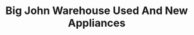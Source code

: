 ---
title: "Big John Warehouse Used And New Appliances"
url: /baltimore/big-john-warehouse-used-and-new-appliances/
shop: appliance
---
